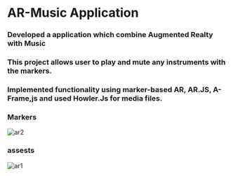 # AR-Music Application 

### Developed a application which combine Augmented Realty with Music
### This project allows user to play and mute any instruments with the markers. 
### Implemented functionality using marker-based AR, AR.JS, A-Frame,js and used Howler.Js for media files.

### Markers
![ar2](https://user-images.githubusercontent.com/71713383/180654080-fc17f692-5af0-48d3-a98d-2b2a667fbdaf.jpg)


### assests
![ar1](https://user-images.githubusercontent.com/71713383/180654017-f2d458fc-2f77-4815-b1f0-a9c919760d74.png)

